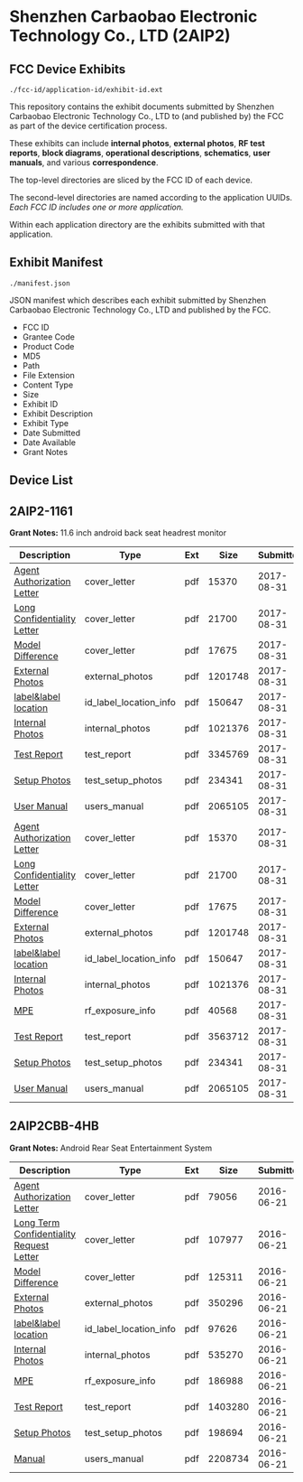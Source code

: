 # Shenzhen Carbaobao Electronic Technology Co., LTD (2AIP2)
## FCC Device Exhibits

```
./fcc-id/application-id/exhibit-id.ext
```

This repository contains the exhibit documents submitted by Shenzhen Carbaobao Electronic Technology Co., LTD to (and published by) the FCC as part of the device certification process.

These exhibits can include **internal photos**, **external photos**, **RF test reports**, **block diagrams**, **operational descriptions**, **schematics**, **user manuals**, and various **correspondence**.

The top-level directories are sliced by the FCC ID of each device.

The second-level directories are named according to the application UUIDs. *Each FCC ID includes one or more application.*

Within each application directory are the exhibits submitted with that application. 

## Exhibit Manifest

```
./manifest.json
```

JSON manifest which describes each exhibit submitted by Shenzhen Carbaobao Electronic Technology Co., LTD and published by the FCC.

- FCC ID
- Grantee Code
- Product Code
- MD5
- Path
- File Extension
- Content Type
- Size
- Exhibit ID
- Exhibit Description
- Exhibit Type
- Date Submitted
- Date Available
- Grant Notes

## Device List
## 2AIP2-1161
**Grant Notes:** 11.6 inch android back seat headrest monitor

| Description | Type | Ext | Size | Submitted | Available |
| ----------- | ---- | --- | ---- | --------- | --------- |
| [Agent Authorization Letter](2AIP2-1161/b501c607acd5b714400bd8178bb210eb/3538359.pdf) | cover_letter | pdf | 15370 | 2017-08-31 | 2017-08-31 |
| [Long Confidentiality Letter](2AIP2-1161/b501c607acd5b714400bd8178bb210eb/3538401.pdf) | cover_letter | pdf | 21700 | 2017-08-31 | 2017-08-31 |
| [Model Difference](2AIP2-1161/b501c607acd5b714400bd8178bb210eb/3538402.pdf) | cover_letter | pdf | 17675 | 2017-08-31 | 2017-08-31 |
| [External Photos](2AIP2-1161/b501c607acd5b714400bd8178bb210eb/3538394.pdf) | external_photos | pdf | 1201748 | 2017-08-31 | 2017-08-31 |
| [label&label location](2AIP2-1161/b501c607acd5b714400bd8178bb210eb/3538400.pdf) | id_label_location_info | pdf | 150647 | 2017-08-31 | 2017-08-31 |
| [Internal Photos](2AIP2-1161/b501c607acd5b714400bd8178bb210eb/3538396.pdf) | internal_photos | pdf | 1021376 | 2017-08-31 | 2017-08-31 |
| [Test Report](2AIP2-1161/b501c607acd5b714400bd8178bb210eb/3538421.pdf) | test_report | pdf | 3345769 | 2017-08-31 | 2017-08-31 |
| [Setup Photos](2AIP2-1161/b501c607acd5b714400bd8178bb210eb/3538411.pdf) | test_setup_photos | pdf | 234341 | 2017-08-31 | 2017-08-31 |
| [User Manual](2AIP2-1161/b501c607acd5b714400bd8178bb210eb/3538412.pdf) | users_manual | pdf | 2065105 | 2017-08-31 | 2017-08-31 |
| [Agent Authorization Letter](2AIP2-1161/3b93a8d51d166bae5fbfb493f9cdc9f7/3538359.pdf) | cover_letter | pdf | 15370 | 2017-08-31 | 2017-08-31 |
| [Long Confidentiality Letter](2AIP2-1161/3b93a8d51d166bae5fbfb493f9cdc9f7/3538401.pdf) | cover_letter | pdf | 21700 | 2017-08-31 | 2017-08-31 |
| [Model Difference](2AIP2-1161/3b93a8d51d166bae5fbfb493f9cdc9f7/3538402.pdf) | cover_letter | pdf | 17675 | 2017-08-31 | 2017-08-31 |
| [External Photos](2AIP2-1161/3b93a8d51d166bae5fbfb493f9cdc9f7/3538394.pdf) | external_photos | pdf | 1201748 | 2017-08-31 | 2017-08-31 |
| [label&label location](2AIP2-1161/3b93a8d51d166bae5fbfb493f9cdc9f7/3538400.pdf) | id_label_location_info | pdf | 150647 | 2017-08-31 | 2017-08-31 |
| [Internal Photos](2AIP2-1161/3b93a8d51d166bae5fbfb493f9cdc9f7/3538396.pdf) | internal_photos | pdf | 1021376 | 2017-08-31 | 2017-08-31 |
| [MPE](2AIP2-1161/3b93a8d51d166bae5fbfb493f9cdc9f7/3538403.pdf) | rf_exposure_info | pdf | 40568 | 2017-08-31 | 2017-08-31 |
| [Test Report](2AIP2-1161/3b93a8d51d166bae5fbfb493f9cdc9f7/3538361.pdf) | test_report | pdf | 3563712 | 2017-08-31 | 2017-08-31 |
| [Setup Photos](2AIP2-1161/3b93a8d51d166bae5fbfb493f9cdc9f7/3538411.pdf) | test_setup_photos | pdf | 234341 | 2017-08-31 | 2017-08-31 |
| [User Manual](2AIP2-1161/3b93a8d51d166bae5fbfb493f9cdc9f7/3538412.pdf) | users_manual | pdf | 2065105 | 2017-08-31 | 2017-08-31 |
## 2AIP2CBB-4HB
**Grant Notes:** Android Rear Seat Entertainment System

| Description | Type | Ext | Size | Submitted | Available |
| ----------- | ---- | --- | ---- | --------- | --------- |
| [Agent Authorization Letter](2AIP2CBB-4HB/7dc3eee1c1fcc94e4246818ee3ee10ab/3034660.pdf) | cover_letter | pdf | 79056 | 2016-06-21 | 2016-06-21 |
| [Long Term Confidentiality Request Letter](2AIP2CBB-4HB/7dc3eee1c1fcc94e4246818ee3ee10ab/3034667.pdf) | cover_letter | pdf | 107977 | 2016-06-21 | 2016-06-21 |
| [Model Difference](2AIP2CBB-4HB/7dc3eee1c1fcc94e4246818ee3ee10ab/3034669.pdf) | cover_letter | pdf | 125311 | 2016-06-21 | 2016-06-21 |
| [External Photos](2AIP2CBB-4HB/7dc3eee1c1fcc94e4246818ee3ee10ab/3034664.pdf) | external_photos | pdf | 350296 | 2016-06-21 | 2016-06-21 |
| [label&label location](2AIP2CBB-4HB/7dc3eee1c1fcc94e4246818ee3ee10ab/3034666.pdf) | id_label_location_info | pdf | 97626 | 2016-06-21 | 2016-06-21 |
| [Internal Photos](2AIP2CBB-4HB/7dc3eee1c1fcc94e4246818ee3ee10ab/3034665.pdf) | internal_photos | pdf | 535270 | 2016-06-21 | 2016-06-21 |
| [MPE](2AIP2CBB-4HB/7dc3eee1c1fcc94e4246818ee3ee10ab/3034670.pdf) | rf_exposure_info | pdf | 186988 | 2016-06-21 | 2016-06-21 |
| [Test Report](2AIP2CBB-4HB/7dc3eee1c1fcc94e4246818ee3ee10ab/3034661.pdf) | test_report | pdf | 1403280 | 2016-06-21 | 2016-06-21 |
| [Setup Photos](2AIP2CBB-4HB/7dc3eee1c1fcc94e4246818ee3ee10ab/3034673.pdf) | test_setup_photos | pdf | 198694 | 2016-06-21 | 2016-06-21 |
| [Manual](2AIP2CBB-4HB/7dc3eee1c1fcc94e4246818ee3ee10ab/3034668.pdf) | users_manual | pdf | 2208734 | 2016-06-21 | 2016-06-21 |
